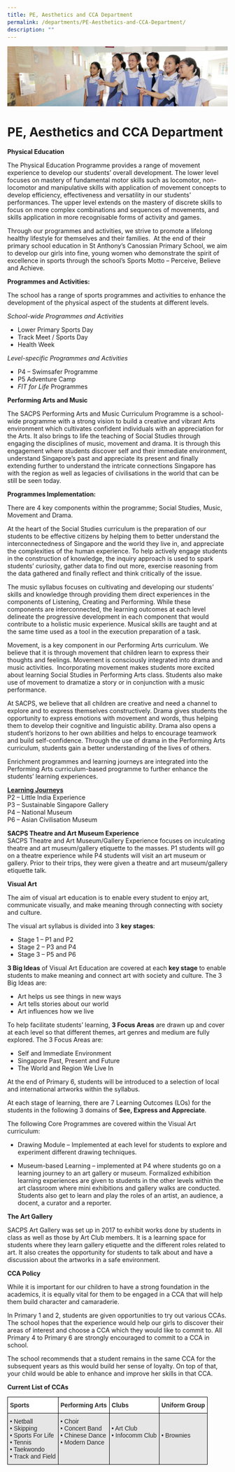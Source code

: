 ```yaml
---
title: PE, Aesthetics and CCA Department
permalink: /departments/PE-Aesthetics-and-CCA-Department/
description: ""
---
```

![](/images/Departments.jpg)

PE, Aesthetics and CCA Department
=================================

<b>Physical Education</b>

The Physical Education Programme provides a range of movement experience to develop our students’ overall development. The lower level focuses on mastery of fundamental motor skills such as locomotor, non-locomotor and manipulative skills with application of movement concepts to develop efficiency, effectiveness and versatility in our students’ performances. The upper level extends on the mastery of discrete skills to focus on more complex combinations and sequences of movements, and skills application in more recognisable forms of activity and games.

Through our programmes and activities, we strive to promote a lifelong healthy lifestyle for themselves and their families.  At the end of their primary school education in St Anthony’s Canossian Primary School, we aim to develop our girls into fine, young women who demonstrate the spirit of excellence in sports through the school’s Sports Motto – Perceive, Believe and Achieve.

<b>Programmes and Activities:</b>

The school has a range of sports programmes and activities to enhance the development of the physical aspect of the students at different levels.

<i>School-wide Programmes and Activities</i>

*   Lower Primary Sports Day
*   Track Meet / Sports Day
*   Health Week

<i>Level-specific Programmes and Activities</i>

*   P4 – Swimsafer Programme
*   P5 Adventure Camp
*   <i>FIT for Life</i> Programmes

<b>Performing Arts and Music</b>

The SACPS Performing Arts and Music Curriculum Programme is a school-wide programme with a strong vision to build a creative and vibrant Arts environment which cultivates confident individuals with an appreciation for the Arts. It also brings to life the teaching of Social Studies through engaging the disciplines of music, movement and drama. It is through this engagement where students discover self and their immediate environment, understand Singapore’s past and appreciate its present and finally extending further to understand the intricate connections Singapore has with the region as well as legacies of civilisations in the world that can be still be seen today.

<b>Programmes Implementation:</b>

There are 4 key components within the programme; Social Studies, Music, Movement and Drama.

At the heart of the Social Studies curriculum is the preparation of our students to be effective citizens by helping them to better understand the interconnectedness of Singapore and the world they live in, and appreciate the complexities of the human experience. To help actively engage students in the construction of knowledge, the inquiry approach is used to spark students’ curiosity, gather data to find out more, exercise reasoning from the data gathered and finally reflect and think critically of the issue.

The music syllabus focuses on cultivating and developing our students’ skills and knowledge through providing them direct experiences in the components of Listening, Creating and Performing. While these components are interconnected, the learning outcomes at each level delineate the progressive development in each component that would contribute to a holistic music experience. Musical skills are taught and at the same time used as a tool in the execution preparation of a task.

Movement, is a key component in our Performing Arts curriculum. We believe that it is through movement that children learn to express their thoughts and feelings. Movement is consciously integrated into drama and music activities.  Incorporating movement makes students more excited about learning Social Studies in Performing Arts class. Students also make use of movement to dramatize a story or in conjunction with a music performance.

At SACPS, we believe that all children are creative and need a channel to explore and to express themselves constructively. Drama gives students the opportunity to express emotions with movement and words, thus helping them to develop their cognitive and linguistic ability. Drama also opens a student’s horizons to her own abilities and helps to encourage teamwork and build self-confidence. Through the use of drama in the Performing Arts curriculum, students gain a better understanding of the lives of others.

Enrichment programmes and learning journeys are integrated into the Performing Arts curriculum-based programme to further enhance the students’ learning experiences.

<u><b>Learning Journeys</b></u>   
P2 – Little India Experience  
P3 – Sustainable Singapore Gallery  
P4 – National Museum  
P6 – Asian Civilisation Museum

<b>SACPS Theatre and Art Museum Experience</b>  
SACPS Theatre and Art Museum/Gallery Experience focuses on inculcating theatre and art museum/gallery etiquette to the masses. P1 students will go on a theatre experience while P4 students will visit an art museum or gallery. Prior to their trips, they were given a theatre and art museum/gallery etiquette talk.

<b>Visual Art</b>

The aim of visual art education is to enable every student to enjoy art, communicate visually, and make meaning through connecting with society and culture.

The visual art syllabus is divided into 3 <b>key stages</b>:

*   Stage 1 – P1 and P2
*   Stage 2 – P3 and P4
*   Stage 3 – P5 and P6

<b>3 Big Ideas</b> of Visual Art Education are covered at each <b>key stage</b> to enable students to make meaning and connect art with society and culture. The 3 Big Ideas are:

*   Art helps us see things in new ways
*   Art tells stories about our world
*   Art influences how we live

To help facilitate students’ learning, <b>3 Focus Areas</b> are drawn up and cover at each level so that different themes, art genres and medium are fully explored. The 3 Focus Areas are:

*   Self and Immediate Environment
*   Singapore Past, Present and Future
*   The World and Region We Live In

At the end of Primary 6, students will be introduced to a selection of local and international artworks within the syllabus.

At each stage of learning, there are 7 Learning Outcomes (LOs) for the students in the following 3 domains of <b>See, Express and Appreciate</b>.

The following Core Programmes are covered within the Visual Art curriculum:

*   Drawing Module – Implemented at each level for students to explore and experiment different drawing techniques.

*   Museum-based Learning – implemented at P4 where students go on a learning journey to an art gallery or museum. Formalized exhibition learning experiences are given to students in the other levels within the art classroom where mini exhibitions and gallery walks are conducted. Students also get to learn and play the roles of an artist, an audience, a docent, a curator and a reporter.

<b>The Art Gallery</b>

SACPS Art Gallery was set up in 2017 to exhibit works done by students in class as well as those by Art Club members. It is a learning space for students where they learn gallery etiquette and the different roles related to art. It also creates the opportunity for students to talk about and have a discussion about the artworks in a safe environment.

<b>CCA Policy</b>

While it is important for our children to have a strong foundation in the academics, it is equally vital for them to be engaged in a CCA that will help them build character and camaraderie.

In Primary 1 and 2, students are given opportunities to try out various CCAs. The school hopes that the experience would help our girls to discover their areas of interest and choose a CCA which they would like to commit to. All Primary 4 to Primary 6 are strongly encouraged to commit to a CCA in school.

The school recommends that a student remains in the same CCA for the subsequent years as this would build her sense of loyalty. On top of that, your child would be able to enhance and improve her skills in that CCA.

<b>Current List of CCAs</b>

<style type="text/css">
.tg  {border-collapse:collapse;border-spacing:0;}
.tg td{border-color:black;border-style:solid;border-width:1px;font-family:Arial, sans-serif;font-size:14px;
  overflow:hidden;padding:10px 5px;word-break:normal;}
.tg th{border-color:black;border-style:solid;border-width:1px;font-family:Arial, sans-serif;font-size:14px;
  font-weight:normal;overflow:hidden;padding:10px 5px;word-break:normal;}
.tg .tg-l2bf{background-color:#FFF;color:#222;font-weight:bold;text-align:left;vertical-align:top}
.tg .tg-xyrl{background-color:#E6E6E6;color:#222;text-align:left;vertical-align:top}
</style>
<table class="tg">
<thead>
  <tr>
    <th class="tg-l2bf"><span style="font-weight:bold">Sports</span></th>
    <th class="tg-l2bf"><span style="font-weight:bold">Performing Arts</span></th>
    <th class="tg-l2bf"><span style="font-weight:bold">Clubs</span></th>
    <th class="tg-l2bf"><span style="font-weight:bold">Uniform Group</span></th>
  </tr>
</thead>
<tbody>
  <tr>
    <td class="tg-xyrl">• Netball<br>• Skipping<br>• Sports For Life<br>• Tennis<br>• Taekwondo<br>• Track and Field</td>
    <td class="tg-xyrl">• Choir<br>• Concert Band<br>• Chinese Dance<br>• Modern Dance</td>
    <td class="tg-xyrl"><br>• Art Club<br>• Infocomm Club</td>
    <td class="tg-xyrl"> <br><br>• Brownies</td>
  </tr>
</tbody>
</table>